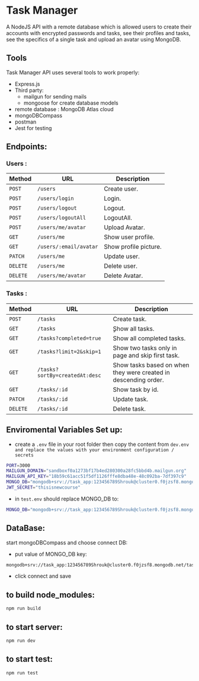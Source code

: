 ﻿# Task Manager 
A NodeJS API with a remote database which is allowed users to create their accounts with encrypted passwords and tasks, see their profiles and tasks, see the specifics of a single task and upload an avatar using MongoDB.
## Tools 
Task Manager API uses several tools to work properly:
- Express.js
- Third party: 
  - mailgun for sending mails
  - mongoose for create database models
- remote database : MongoDB Atlas cloud
- mongoDBCompass
- postman
- Jest for testing
## Endpoints:
  ### Users :
| Method   | URL                                      | Description                              |
| -------- | ---------------------------------------- | ---------------------------------------- |
| `POST`    | `/users` | Create user. |
| `POST`   | `/users/login ` | Login. |
| `POST`    | `/users/logout` | Logout. |
| `POST`  | `/users/logoutAll` | LogoutAll. |
| `POST`  | `/users/me/avatar` | Upload Avatar. |
| `GET`   | `/users/me` | Show user profile. |
| `GET`    | `/users/:email/avatar` | Show profile picture. |
| `PATCH`    | `/users/me` | Update user. |
| `DELETE` | `/users/me` | Delete user. |
| `DELETE` | `/users/me/avatar` | Delete Avatar.|
  ### Tasks : 
| Method   | URL                                      | Description                              |
| -------- | ---------------------------------------- | ---------------------------------------- |
| `POST`    | `/tasks` | Create task. |
| `GET`   | `/tasks` | ٍShow all tasks. |
| `GET`    | `/tasks?completed=true` | Show all completed tasks. |
| `GET`  | `/tasks?limit=2&skip=1` | Show two tasks only in page and skip first task. |
| `GET`   | `/tasks?sortBy=createdAt:desc` | Show tasks based on when they were created in descending order. |
| `GET`    | `/tasks/:id` | Show task by id. |
| `PATCH`    | `/tasks/:id` | Update task. |
| `DELETE` | `/tasks/:id` | Delete task. |
## Enviromental Variables Set up:
- create a `.env` file in your root folder then copy the content from  `dev.env and replace the values with your environment configuration / secrets`
```sh
PORT=3000
MAILGUN_DOMAIN="sandboxf0a1273bf17b4ed280300a28fc5bbd4b.mailgun.org"
MAILGUN_API_KEY="18b59c61acc51f5df1126fffe8dba48e-48c092ba-7df397c9"
MONGO_DB="mongodb+srv://task_app:123456789Shrouk@cluster0.f0jzsf8.mongodb.net/task-app?retryWrites=true"
JWT_SECRET="thisisnewcourse"
```
- in `test.env` should replace MONGO_DB to:
```sh
MONGO_DB="mongodb+srv://task_app:123456789Shrouk@cluster0.f0jzsf8.mongodb.net/task-app-test?retryWrites=true"
```
## DataBase:
start mongoDBCompass and choose connect DB:
- put value of MONGO_DB key:
```sh
mongodb+srv://task_app:123456789Shrouk@cluster0.f0jzsf8.mongodb.net/task-app?retryWrites=true
```
- click connect and save

## to build node_modules:
```sh
npm run build
```
## to start server:
```sh
npm run dev
```
## to start test:
```sh
npm run test
```
